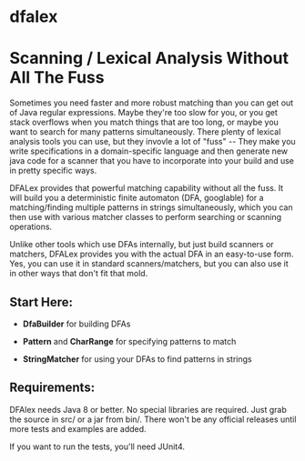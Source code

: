 # dfalex

Scanning / Lexical Analysis Without All The Fuss
================================================

Sometimes you need faster and more robust matching than you can get out of Java regular expressions.  Maybe they're too slow for you, or you get stack overflows when you match things that are too long, or maybe you want to search for many patterns simultaneously.  There plenty of lexical analysis tools you can use, but they invovle a lot of "fuss" -- They make you write specifications in a domain-specific language and then generate new java code for a scanner that you have to incorporate into your build and use in pretty specific ways.

DFALex provides that powerful matching capability without all the fuss.  It will build you a deterministic finite automaton (DFA, googlable) for a matching/finding multiple patterns in strings simultaneously, which you can then use with various matcher classes to perform searching or scanning operations.

Unlike other tools which use DFAs internally, but just build scanners or matchers, DFALex provides you with the actual DFA in an easy-to-use form.  Yes, you can use it in standard scanners/matchers, but you can also use it in other ways that don't fit that mold.

Start Here:
-----------

* **DfaBuilder** for building DFAs

* **Pattern** and **CharRange** for specifying patterns to match

* **StringMatcher** for using your DFAs to find patterns in strings

Requirements:
-------------

DFAlex needs Java 8 or better.  No special libraries are required. Just grab the source in src/ or a jar from bin/.  There won't be any official releases until more tests and examples are added.

If you want to run the tests, you'll need JUnit4.
